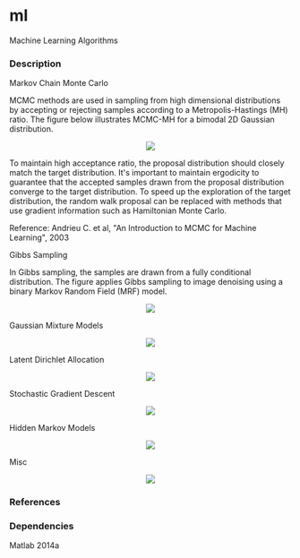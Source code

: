 # ml
Machine Learning Algorithms

### Description

Markov Chain Monte Carlo

MCMC methods are used in sampling from high dimensional distributions by accepting or rejecting samples according to a Metropolis-Hastings (MH) ratio. The figure below illustrates MCMC-MH for a bimodal 2D Gaussian distribution.

<p align="center">
<img src="https://github.com/vsmolyakov/ml/blob/master/mcmc/figures/mcmc_gaussmix2d.png?raw=true"/>
</p>

To maintain high acceptance ratio, the proposal distribution should closely match the target distribution. It's important to maintain ergodicity to guarantee that the accepted samples drawn from the proposal distribution converge to the target distribution. To speed up the exploration of the target distribution, the random walk proposal can be replaced with methods that use gradient information such as Hamiltonian Monte Carlo.

Reference: Andrieu C. et al, "An Introduction to MCMC for Machine Learning", 2003

Gibbs Sampling

In Gibbs sampling, the samples are drawn from a fully conditional distribution. The figure applies Gibbs sampling to image denoising using a binary Markov Random Field (MRF) model.

<p align="center">
<img src="https://github.com/vsmolyakov/ml/blob/master/gibbs/figures/mean_gibbs.png?raw=true"/>
</p>

Gaussian Mixture Models

<p align="center">
<img src="https://github.com/vsmolyakov/ml/blob/master/gmm/figures/gmm_clusters.png?raw=true"/>
</p>

Latent Dirichlet Allocation

<p align="center">
<img src="https://github.com/vsmolyakov/ml/blob/master/lda/figures/lda.png?raw=true"/>
</p>

Stochastic Gradient Descent

<p align="center">
<img src="https://github.com/vsmolyakov/ml/blob/master/sgd/figures/sgd_cost.png?raw=true"/>
</p>

Hidden Markov Models

<p align="center">
<img src="https://github.com/vsmolyakov/ml/blob/master/hmm/figures/sp500.png?raw=true"/>
</p>

Misc

<p align="center">
<img src="https://github.com/vsmolyakov/ml/blob/master/misc/figures/density_est.png?raw=true"/>
</p>


### References

 
### Dependencies

Matlab 2014a
